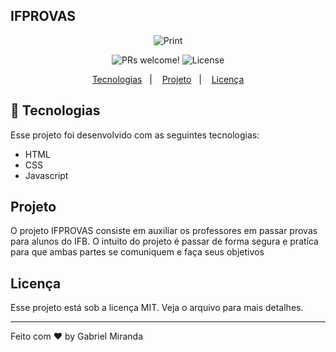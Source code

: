 ## IFPROVAS

<p align="center">
    <img src = "https://user-images.githubusercontent.com/57048555/150831254-1a3b7f2a-7e96-40ca-aeae-cb7c9b6ec3f2.png" alt="Print">
</p>



<p align="center">
 <img src="https://img.shields.io/static/v1?label=PRs&message=welcome&color=49AA26&labelColor=000000" alt="PRs welcome!" />

  <img alt="License" src="https://img.shields.io/static/v1?label=license&message=MIT&color=49AA26&labelColor=000000">
</p>

<p align="center">
  <a href="#-tecnologias">Tecnologias</a>&nbsp;&nbsp;&nbsp;|&nbsp;&nbsp;&nbsp;
  <a href="#-projeto">Projeto</a>&nbsp;&nbsp;&nbsp;|&nbsp;&nbsp;&nbsp;
  <a href="#memo-licença">Licença</a>
</p>

## 🚀 Tecnologias

Esse projeto foi desenvolvido com as seguintes tecnologias:

- HTML
- CSS
- Javascript

## Projeto

O projeto IFPROVAS consiste em auxiliar os professores em passar provas para alunos do IFB. O intuito do projeto é passar de forma segura e pratíca para que ambas partes se comuniquem e faça seus objetivos


## Licença

Esse projeto está sob a licença MIT. Veja o arquivo para mais detalhes.

---

Feito com ♥ by Gabriel Miranda